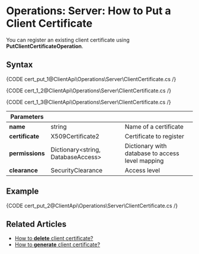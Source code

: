 # Operations: Server: How to Put a Client Certificate

You can register an existing client certificate using **PutClientCertificateOperation**. 

## Syntax

{CODE cert_put_1@ClientApi\Operations\Server\ClientCertificate.cs /}

{CODE cert_1_2@ClientApi\Operations\Server\ClientCertificate.cs /}

{CODE cert_1_3@ClientApi\Operations\Server\ClientCertificate.cs /}


| Parameters | | |
| ------------- | ------------- | ----- |
| **name** | string | Name of a certificate |
| **certificate** | X509Certificate2 | Certificate to register |
| **permissions** | Dictionary&lt;string, DatabaseAccess&gt; | Dictionary with database to access level mapping |
| **clearance** | SecurityClearance | Access level |

## Example

{CODE cert_put_2@ClientApi\Operations\Server\ClientCertificate.cs /}

## Related Articles

- [How to **delete** client certificate?](../../../../client-api/operations/server-wide/certificates/delete-certificate) 
- [How to **generate** client certificate?](../../../../client-api/operations/server-wide/certificates/create-client-certificate) 

